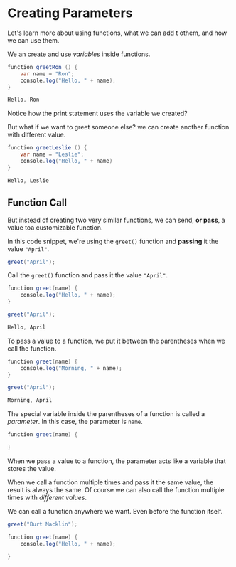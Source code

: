 # Creating Parameters

Let's learn more about using functions, what we can add t othem, and how we can use them.

We an create and use *variables* inside functions.

```java
function greetRon () {
    var name = "Ron";
    console.log("Hello, " + name);
}
```

```java
Hello, Ron
```

Notice how the print statement uses the variable we created?

But what if we want to greet someone else? we can create another function with different value.
```java
function greetLeslie () {
    var name = "Leslie";
    console.log("Hello, " + name)
}
```
```java
Hello, Leslie
```

## Function Call
But instead of creating two very similar functions, we can send, **or pass**, a value toa customizable function.

In this code snippet, we're using the `greet()` function and **passing** it the value `"April"`.

```java
greet("April");
```

Call the `greet()` function and pass it the value `"April"`.

```java
function greet(name) {
    console.log("Hello, " + name);
}

greet("April");
```
```java
Hello, April
```
To pass a value to a function, we put it between the parentheses when we call the function.

```java
function greet(name) {
    console.log("Morning, " + name);
}

greet("April");
```
```java
Morning, April
```

The special variable inside the parentheses of a function is called a *parameter*. In this case, the parameter is `name`.

```java
function greet(name) {

}
```
When we pass a value to a function, the parameter acts like a variable that stores the value.

When we call a function multiple times and pass it the same value, the result is always the same.
Of course we can also call the function multiple times with *different values*.

We can call a function anywhere we want. Even before the function itself.

```java
greet("Burt Macklin");

function greet(name) {
    console.log("Hello, " + name);

}
```
